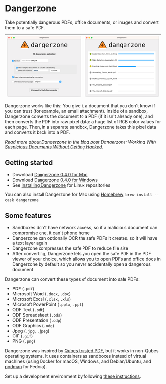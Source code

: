 # Dangerzone

Take potentially dangerous PDFs, office documents, or images and convert them to a safe PDF.


| ![Settings](./assets/screenshot1.png) | ![Converting](./assets/screenshot2.png)
|--|--|

Dangerzone works like this: You give it a document that you don't know if you can trust (for example, an email attachment). Inside of a sandbox, Dangerzone converts the document to a PDF (if it isn't already one), and then converts the PDF into raw pixel data: a huge list of RGB color values for each page. Then, in a separate sandbox, Dangerzone takes this pixel data and converts it back into a PDF.

_Read more about Dangerzone in the blog post [Dangerzone: Working With Suspicious Documents Without Getting Hacked](https://tech.firstlook.media/dangerzone-working-with-suspicious-documents-without-getting-hacked)._

## Getting started

- Download [Dangerzone 0.4.0 for Mac](https://github.com/freedomofpress/dangerzone/releases/download/v0.4.0/Dangerzone-0.4.0.dmg)
- Download [Dangerzone 0.4.0 for Windows](https://github.com/freedomofpress/dangerzone/releases/download/v0.4.0/Dangerzone-0.4.0.msi)
- See [installing Dangerzone](INSTALL.md) for Linux repositories

You can also install Dangerzone for Mac using [Homebrew](https://brew.sh/): `brew install --cask dangerzone`

## Some features

- Sandboxes don't have network access, so if a malicious document can compromise one, it can't phone home
- Dangerzone can optionally OCR the safe PDFs it creates, so it will have a text layer again
- Dangerzone compresses the safe PDF to reduce file size
- After converting, Dangerzone lets you open the safe PDF in the PDF viewer of your choice, which allows you to open PDFs and office docs in Dangerzone by default so you never accidentally open a dangerous document

Dangerzone can convert these types of document into safe PDFs:

- PDF (`.pdf`)
- Microsoft Word (`.docx`, `.doc`)
- Microsoft Excel (`.xlsx`, `.xls`)
- Microsoft PowerPoint (`.pptx`, `.ppt`)
- ODF Text (`.odt`)
- ODF Spreadsheet (`.ods`)
- ODF Presentation (`.odp`)
- ODF Graphics (`.odg`)
- Jpeg (`.jpg`, `.jpeg`)
- GIF (`.gif`)
- PNG (`.png`)

Dangerzone was inspired by [Qubes trusted PDF](https://blog.invisiblethings.org/2013/02/21/converting-untrusted-pdfs-into-trusted.html), but it works in non-Qubes operating systems. It uses containers as sandboxes instead of virtual machines (using Docker for macOS, Windows, and Debian/Ubuntu, and [podman](https://podman.io/) for Fedora).

Set up a development environment by following [these instructions](/BUILD.md).
